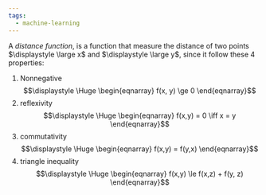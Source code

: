 ```yaml
---
tags:
  - machine-learning
---
```

A *distance function*, is a function that measure the distance of two points $\displaystyle \large x$ and $\displaystyle \large y$, since it follow these 4 properties:

1. Nonnegative
$$\displaystyle \Huge \begin{eqnarray} 
f(x, y) \ge 0
\end{eqnarray}$$
2. reflexivity
$$\displaystyle \Huge \begin{eqnarray} 
f(x,y) = 0 \iff x = y
\end{eqnarray}$$
3. commutativity
$$\displaystyle \Huge \begin{eqnarray} 
f(x,y) = f(y,x)
\end{eqnarray}$$
4. triangle inequality
$$\displaystyle \Huge \begin{eqnarray} 
f(x,y) \le f(x,z) + f(y, z)
\end{eqnarray}$$